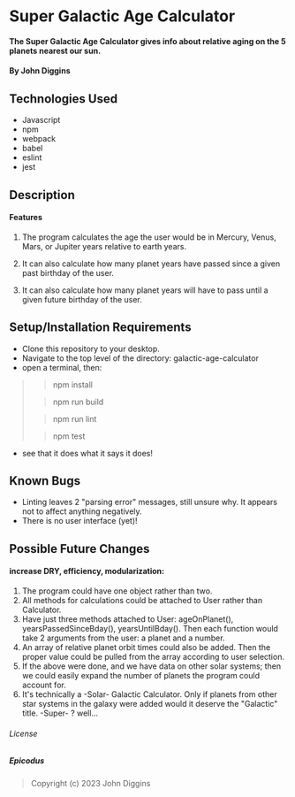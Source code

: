 # Super Galactic Age Calculator

#### The Super Galactic Age Calculator gives info about relative aging on the 5 planets nearest our sun.

#### By John Diggins

## Technologies Used

* Javascript
* npm
* webpack
* babel
* eslint
* jest

## Description
#### Features
1. The program calculates the age the user would be in Mercury, Venus, Mars, or Jupiter years relative to earth years.

2. It can also calculate how many planet years have passed since a given past birthday of the user.

3. It can also calculate how many planet years will have to pass until a given future birthday of the user.

## Setup/Installation Requirements
* Clone this repository to your desktop.
* Navigate to the top level of the directory: galactic-age-calculator
* open a terminal, then:
>>npm install
>
>>npm run build
>
>>npm run lint
>
>>npm test
* see that it does what it says it does!

## Known Bugs
- Linting leaves 2 "parsing error" messages, still unsure why. It appears not to affect anything negatively.
- There is no user interface (yet)!


## Possible Future Changes
#### increase DRY, efficiency, modularization:
1. The program could have one object rather than two.  
2. All methods for calculations could be attached to User rather than Calculator.
3. Have just three methods attached to User: ageOnPlanet(), yearsPassedSinceBday(), yearsUntilBday(). Then each function would take 2 arguments from the user: a planet and a number. 
4. An array of relative planet orbit times could also be added. Then the proper value could be pulled from the array according to user selection.
5. If the above were done, and we have data on other solar systems; then we could easily expand the number of planets the program could account for.
6. It's technically a -Solar- Galactic Calculator.  Only if planets from other star systems in the galaxy were added would it deserve the "Galactic" title.  -Super- ? well...

###### License

##### Epicodus
>Copyright (c) 2023 John Diggins
